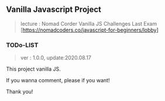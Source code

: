## Vanilla Javascript Project 

>lecture : Nomad Corder Vanilla JS Challenges Last Exam
[https://nomadcoders.co/javascript-for-beginners/lobby]

### TODo-LIST
>ver : 1.0.0, update:2020.08.17


This project vanilla JS. 

If you wanna comment, please if you want! 

Thank you!